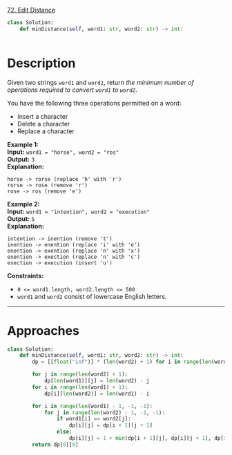 [72. Edit Distance](https://leetcode.com/problems/edit-distance/)

```python
class Solution:
    def minDistance(self, word1: str, word2: str) -> int:
        
```

# Description

Given two strings `word1` and `word2`, return _the minimum number of operations required to convert `word1` to `word2`_.

You have the following three operations permitted on a word:
- Insert a character
- Delete a character
- Replace a character

**Example 1:**  
**Input:** `word1 = "horse", word2 = "ros"`  
**Output:** `3`  
**Explanation:**  
```
horse -> rorse (replace 'h' with 'r')
rorse -> rose (remove 'r')
rose -> ros (remove 'e')
```

**Example 2:**  
**Input:** `word1 = "intention", word2 = "execution"`  
**Output:** `5`  
**Explanation:**  
```
intention -> inention (remove 't')
inention -> enention (replace 'i' with 'e')
enention -> exention (replace 'n' with 'x')
exention -> exection (replace 'n' with 'c')
exection -> execution (insert 'u')
```

**Constraints:**
- `0 <= word1.length, word2.length <= 500`
- `word1` and `word2` consist of lowercase English letters.

---

# Approaches


```python
class Solution:
    def minDistance(self, word1: str, word2: str) -> int:
        dp = [[float("inf")] * (len(word2) + 1) for i in range(len(word1) + 1)]

        for j in range(len(word2) + 1):
            dp[len(word1)][j] = len(word2) - j
        for i in range(len(word1) + 1):
            dp[i][len(word2)] = len(word1) - i

        for i in range(len(word1) - 1, -1, -1):
            for j in range(len(word2) - 1, -1, -1):
                if word1[i] == word2[j]:
                    dp[i][j] = dp[i + 1][j + 1]
                else:
                    dp[i][j] = 1 + min(dp[i + 1][j], dp[i][j + 1], dp[i + 1][j + 1])
        return dp[0][0]

```